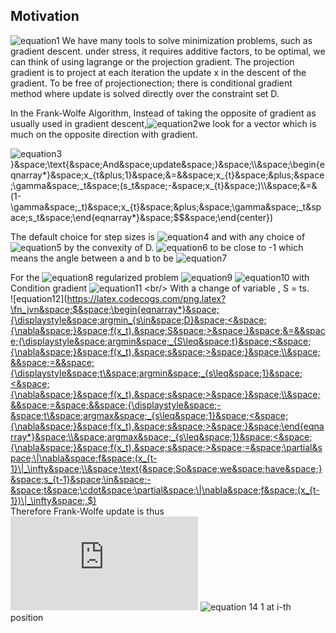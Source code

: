## Motivation

![equation1](https://latex.codecogs.com/gif.latex?\begin{center}&space;\begin{eqnarray*}&space;min\&space;f(x)\&space;&&space;&st\&space;x\&space;\in&space;\&space;D&space;\\&space;&&space;&\text{&space;where&space;D&space;,&space;f&space;are&space;convex}&space;\end{eqnarray*}\end{center})
We have many tools to solve minimization problems, such as gradient descent.
under stress, it requires additive factors, to be optimal, we can think of using lagrange or the projection gradient.
The projection gradient is to project at each iteration the update x in the descent of the gradient.
To be free of projectionection; there is conditional gradient method where update is solved directly over the
constraint set D.

In the Frank-Wolfe Algorithm, Instead of taking the opposite of gradient as usually used in gradient descent,![equation2](https://latex.codecogs.com/gif.latex?\begin{center}&space;$$x_{t&plus;1}&space;=&space;x_t&space;-&space;\gamma&space;_t&space;\nabla&space;f(x_t)&space;$$&space;\end{center})we look for a vector which is much on the opposite direction with gradient. 

![equation3](https://latex.codecogs.com/png.latex?\fn_jvn&space;\begin{center}&space;$$&space;{\displaystyle&space;s_t&space;\in&space;argmin&space;_{s\in&space;D}&space;<&space;{\nabla&space;}&space;f(x_t),&space;s&space;>&space;)}&space;\text{&space;And&space;update&space;}&space;\\&space;\begin{eqnarray*}&space;x_{t&plus;1}&space;&=&&space;x_{t}&space;&plus;&space;\gamma&space;_t&space;(s_t&space;-&space;x_{t}&space;)\\&space;&=&(1-\gamma&space;_t)&space;x_{t}&space;&plus;&space;\gamma&space;_t&space;s_t&space;\end{eqnarray*}&space;$$&space;\end{center})


The default choice for step sizes is ![equation4](https://latex.codecogs.com/png.latex?\fn_jvn&space;$\gamma_t&space;=&space;2/(t&space;&plus;&space;1),\&space;t&space;=&space;1,&space;2,&space;\dots&space;$)  and with any choice of ![equation5](https://latex.codecogs.com/png.latex?\fn_jvn&space;$\gamma_t&space;\in&space;[0,&space;1],&space;x_t&space;\in&space;D$) by the convexity of D.
![equation6](https://latex.codecogs.com/png.latex?\fn_jvn&space;$\\&space;\textbf{Recall}&space;:&space;\\&space;{\displaystyle&space;<&space;\mathbf&space;{a}&space;,&space;\mathbf&space;{b}>&space;=\|\mathbf&space;{a}&space;\|\&space;\|\mathbf&space;{b}&space;\|\cos(\theta&space;)}\\&space;\text{&space;so&space;minimize&space;}&space;{\displaystyle&space;<&space;\mathbf&space;{a}&space;,&space;\mathbf&space;{b}>&space;}&space;\text{&space;involved&space;}&space;\cos(\theta)&space;$)
to be close to -1 which means the angle between a and b to be   ![equation7](https://latex.codecogs.com/png.latex?\fn_jvn&space;$\pi&space;\&space;or&space;\&space;{\pi&space;&plus;&space;2k\pi}&space;\text{&space;with&space;k&space;}&space;\in&space;\mathbb{Z}$)
 
 


For the ![equation8](https://latex.codecogs.com/png.latex?\fn_jvn&space;$\mathcal{l}_1$) regularized problem
![equation9](https://latex.codecogs.com/png.latex?\fn_jvn&space;$${\displaystyle&space;\min&space;_{x}&space;\&space;f(x)&space;\\&space;\text{&space;subject&space;to&space;}&space;\|&space;x&space;\|_1&space;\leq&space;t&space;}$$)
![equation10](https://latex.codecogs.com/png.latex?\fn_jvn&space;$&space;D&space;=&space;\{S:&space;\|&space;S&space;\|_1&space;\leq&space;t&space;\}$)
with Condition gradient ![equation11](https://latex.codecogs.com/png.latex?\fn_jvn&space;$&space;s_t&space;\in&space;argmin&space;_{s\in&space;D}&space;<&space;{\nabla&space;}&space;f(x_t),&space;S&space;>&space;$)
<br/>
With a change of variable , S = ts.
<br/>
![equation12](https://latex.codecogs.com/png.latex?\fn_jvn&space;$&space;\begin{eqnarray*}&space;{\displaystyle&space;argmin_{s\in&space;D}&space;<&space;{\nabla&space;}&space;f(x_t),&space;S&space;>&space;}&space;&=&&space;{\displaystyle&space;argmin&space;_{S\leq&space;t}&space;<&space;{\nabla&space;}&space;f(x_t),&space;s&space;>&space;}&space;\\&space;&&space;=&&space;{\displaystyle&space;t\&space;argmin&space;_{s\leq&space;1}&space;<&space;{\nabla&space;}&space;f(x_t),&space;s&space;>&space;}&space;\\&space;&&space;=&space;&&space;{\displaystyle&space;-&space;t\&space;argmax&space;_{s\leq&space;1}&space;<&space;{\nabla&space;}&space;f(x_t),&space;s&space;>&space;}&space;\end{eqnarray*}&space;\\&space;argmax&space;_{s\leq&space;1}&space;<&space;{\nabla&space;}&space;f(x_t),&space;s&space;>&space;=&space;\partial&space;\|\nabla&space;f&space;(x_{t-1}\|_\infty&space;\\&space;\text{&space;So&space;we&space;have&space;}&space;s_{t-1}&space;\in&space;-&space;t&space;\cdot&space;\partial&space;\|\nabla&space;f&space;(x_{t-1})\|_\infty&space;.$)
<br/>
Therefore Frank-Wolfe update is thus ![equation13](https://latex.codecogs.com/png.latex?\fn_jvn&space;i_{t-1}&space;\in&space;argmax&space;\nabla&space;_i&space;f(x_{t-1}&space;)&space;\\&space;i=1,...p)
![equation 14](https://latex.codecogs.com/png.latex?\fn_jvn&space;$$x_t&space;=(&space;1&space;-&space;\gamma&space;_t&space;)x_{t-1}&space;-&space;\gamma&space;_t&space;\cdot&space;\&space;sign&space;\nabla_{i_{t-1}}&space;f(x_{t-1}&space;)&space;\cdot&space;e_{i_{t-1}}$$&space;,&space;\text{&space;so&space;}&space;\\&space;\\&space;$s_t&space;=&space;sign&space;\&space;\nabla_{i_{t-1}}&space;f(x_{t-1}&space;)&space;\cdot&space;e_{i_{t-1}}&space;\text{&space;where&space;}&space;e_i&space;=&space;(0,\cdots,&space;1,&space;\cdots&space;)$,) 1 at i-th position  



